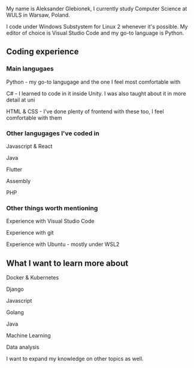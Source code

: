 <p>My name is Aleksander Glebionek, I currently study Computer Science at WULS in Warsaw, Poland.</p>
<p>I code under Windows Substystem for Linux 2 whenever it's possible. My editor of choice is Visual Studio Code and my go-to language is Python.</p>


<h2>Coding experience</h2>
<h3>Main langugaes</h3>
<p>Python - my go-to langugage and the one I feel most comfortable with</p>
<p>C# - I learned to code in it inside Unity. I was also taught about it in more detail at uni</p>
<p>HTML & CSS - I've done plenty of frontend with these too, I feel comfortable with them</p>
<h3>Other langugages I've coded in</h3>
<p>Javascript & React</p>
<p>Java</p>
<p>Flutter</p>
<p>Assembly</p>
<p>PHP</p>

<h3>Other things worth mentioning</h3>
<p>Experience with Visual Studio Code</p>
<p>Experience with git</p>
<p>Experience with Ubuntu - mostly under WSL2</p>

<h2>What I want to learn more about</h2>
<p>Docker & Kubernetes</p>
<p>Django</p>
<p>Javascript</p>
<p>Golang</p>
<p>Java</p>
<p>Machine Learning</p>
<p>Data analysis</p>
<p>I want to expand my knowledge on other topics as well.</p>

<!---
aglebionek/aglebionek is a ✨ special ✨ repository because its `README.md` (this file) appears on your GitHub profile.
You can click the Preview link to take a look at your changes.
--->
